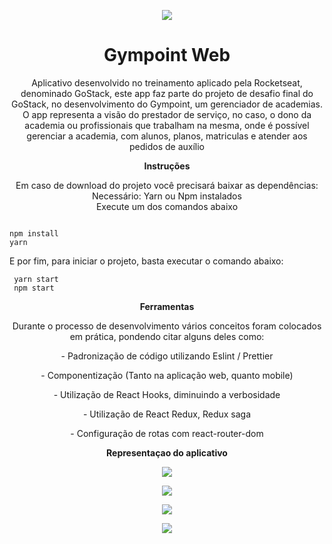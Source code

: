 <p align="center">
  <img src="https://user-images.githubusercontent.com/54908803/71583546-b6295800-2aed-11ea-8235-5c80cc029783.png" />
</p>

<h1 align="center">
  Gympoint Web
</h1>

<p align="center">
  Aplicativo desenvolvido no treinamento aplicado pela Rocketseat, denominado GoStack, este app faz parte do projeto de desafio
  final do GoStack, no desenvolvimento do Gympoint, um gerenciador de academias.
  O app representa a visão do prestador de serviço, no caso, o dono da academia ou profissionais que trabalham na mesma, onde é possível gerenciar a academia, com alunos, planos, matriculas e atender aos pedidos de auxílio
</p>

<p align="center">
  <strong>Instruções</strong>
</p>

<p align="center">
  Em caso de download do projeto você precisará baixar as dependências: <br>
  Necessário: Yarn ou Npm instalados<br>
  Execute um dos comandos abaixo
  
  ```
  
  npm install
  yarn
  
  ```
  
  E por fim, para iniciar o projeto, basta executar o comando abaixo:
  
  ```
   yarn start
   npm start
  ```
</p>


<p align="center">
  <strong>Ferramentas</strong>
</p>

<p align="center">
  Durante o processo de desenvolvimento vários conceitos foram colocados em prática, pondendo citar alguns deles como:
</p>

<p align="center">- Padronização de código utilizando Eslint / Prettier</p>
<p align="center">- Componentização (Tanto na aplicação web, quanto mobile)</p>
<p align="center">- Utilização de React Hooks, diminuindo a verbosidade</p>
<p align="center">- Utilização de React Redux, Redux saga</p>
<p align="center">- Configuração de rotas com react-router-dom</p>



<p align="center">
  <strong>Representaçao do aplicativo</strong>
</p>

<p align="center">
  <img src="https://user-images.githubusercontent.com/54908803/71585337-f17b5500-2af4-11ea-8c4f-ccf045d838dd.png" />
</p>

<p align="center">
  <img src="https://user-images.githubusercontent.com/54908803/71585357-048e2500-2af5-11ea-99f7-feca4ff7d5ca.png" />
</p>

<p align="center">
  <img src="https://user-images.githubusercontent.com/54908803/71585365-0d7ef680-2af5-11ea-8666-4951cb3e3ef0.png" />
</p>

<p align="center">
  <img src="https://user-images.githubusercontent.com/54908803/71585383-1b347c00-2af5-11ea-8346-aa47bd28decc.png" />
</p>
